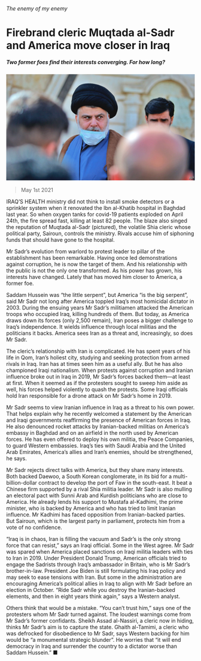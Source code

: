 ###### The enemy of my enemy

# Firebrand cleric Muqtada al-Sadr and America move closer in Iraq 

##### Two former foes find their interests converging. For how long? 

![image](images/20210501_map002.jpg) 

> May 1st 2021 

IRAQ’S HEALTH ministry did not think to install smoke detectors or a sprinkler system when it renovated the Ibn al-Khatib hospital in Baghdad last year. So when oxygen tanks for covid-19 patients exploded on April 24th, the fire spread fast, killing at least 82 people. The blaze also singed the reputation of Muqtada al-Sadr (pictured), the volatile Shia cleric whose political party, Sairoun, controls the ministry. Rivals accuse him of siphoning funds that should have gone to the hospital.

Mr Sadr’s evolution from warlord to protest leader to pillar of the establishment has been remarkable. Having once led demonstrations against corruption, he is now the target of them. And his relationship with the public is not the only one transformed. As his power has grown, his interests have changed. Lately that has moved him closer to America, a former foe.


Saddam Hussein was “the little serpent”, but America “is the big serpent”, said Mr Sadr not long after America toppled Iraq’s most homicidal dictator in 2003. During the ensuing years Mr Sadr’s militiamen attacked the American troops who occupied Iraq, killing hundreds of them. But today, as America draws down its forces (only 2,500 remain), Iran poses a bigger challenge to Iraq’s independence. It wields influence through local militias and the politicians it backs. America sees Iran as a threat and, increasingly, so does Mr Sadr.

The cleric’s relationship with Iran is complicated. He has spent years of his life in Qom, Iran’s holiest city, studying and seeking protection from armed rivals in Iraq. Iran has at times seen him as a useful ally. But he has also championed Iraqi nationalism. When protests against corruption and Iranian influence broke out in Iraq in 2019, Mr Sadr’s forces backed them—at least at first. When it seemed as if the protesters sought to sweep him aside as well, his forces helped violently to quash the protests. Some Iraqi officials hold Iran responsible for a drone attack on Mr Sadr’s home in 2019.

Mr Sadr seems to view Iranian influence in Iraq as a threat to his own power. That helps explain why he recently welcomed a statement by the American and Iraqi governments reaffirming the presence of American forces in Iraq. He also denounced rocket attacks by Iranian-backed militias on America’s embassy in Baghdad and on an airfield in the north used by American forces. He has even offered to deploy his own militia, the Peace Companies, to guard Western embassies. Iraq’s ties with Saudi Arabia and the United Arab Emirates, America’s allies and Iran’s enemies, should be strengthened, he says.

Mr Sadr rejects direct talks with America, but they share many interests. Both backed Daewoo, a South Korean conglomerate, in its bid for a multi-billion-dollar contract to develop the port of Faw in the south-east. It beat a Chinese firm supported by a rival Shia militia leader. Mr Sadr is also mulling an electoral pact with Sunni Arab and Kurdish politicians who are close to America. He already lends his support to Mustafa al-Kadhimi, the prime minister, who is backed by America and who has tried to limit Iranian influence. Mr Kadhimi has faced opposition from Iranian-backed parties. But Sairoun, which is the largest party in parliament, protects him from a vote of no confidence.

“Iraq is in chaos, Iran is filling the vacuum and Sadr’s is the only strong force that can resist,” says an Iraqi official. Some in the West agree. Mr Sadr was spared when America placed sanctions on Iraqi militia leaders with ties to Iran in 2019. Under President Donald Trump, American officials tried to engage the Sadrists through Iraq’s ambassador in Britain, who is Mr Sadr’s brother-in-law. President Joe Biden is still formulating his Iraq policy and may seek to ease tensions with Iran. But some in the administration are encouraging America’s political allies in Iraq to align with Mr Sadr before an election in October. “Ride Sadr while you destroy the Iranian-backed elements, and then in eight years think again,” says a Western analyst.

Others think that would be a mistake. “You can’t trust him,” says one of the protesters whom Mr Sadr turned against. The loudest warnings come from Mr Sadr’s former confidants. Sheikh Assad al-Nassiri, a cleric now in hiding, thinks Mr Sadr’s aim is to capture the state. Ghaith al-Tamimi, a cleric who was defrocked for disobedience to Mr Sadr, says Western backing for him would be “a monumental strategic blunder”. He worries that “it will end democracy in Iraq and surrender the country to a dictator worse than Saddam Hussein.” ■

